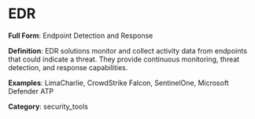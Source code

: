 # EDR

**Full Form**: Endpoint Detection and Response

**Definition**: EDR solutions monitor and collect activity data from endpoints that could indicate a threat. They provide continuous monitoring, threat detection, and response capabilities.

**Examples**: LimaCharlie, CrowdStrike Falcon, SentinelOne, Microsoft Defender ATP

**Category**: security_tools
